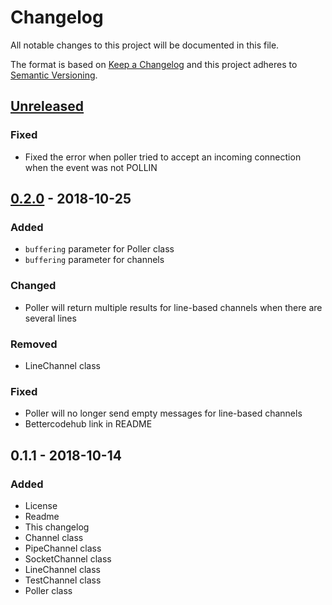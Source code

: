 # Changelog
All notable changes to this project will be documented in this file.

The format is based on [Keep a Changelog](http://keepachangelog.com/en/1.0.0/)
and this project adheres to [Semantic Versioning](http://semver.org/spec/v2.0.0.html).

## [Unreleased]
### Fixed
- Fixed the error when poller tried to accept an incoming connection when the event was not POLLIN

## [0.2.0] - 2018-10-25
### Added
- `buffering` parameter for Poller class
- `buffering` parameter for channels

### Changed
- Poller will return multiple results for line-based channels when there are several lines

### Removed
- LineChannel class

### Fixed
- Poller will no longer send empty messages for line-based channels
- Bettercodehub link in README

## 0.1.1 - 2018-10-14
### Added
- License
- Readme
- This changelog
- Channel class
- PipeChannel class
- SocketChannel class
- LineChannel class
- TestChannel class
- Poller class

[Unreleased]: https://github.com/aragaer/channels/compare/v0.2.0...HEAD
[0.2.0]: https://github.com/aragaer/channels/compare/v0.1.1...v0.2.0
